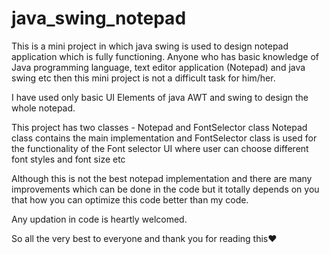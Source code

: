 # java_swing_notepad
This is a mini project in which java swing is used to design notepad application which is fully functioning.
Anyone who has basic knowledge of Java programming language, text editor application (Notepad) and java swing etc then this mini project is not a difficult task for him/her.

I have used only basic UI Elements of java AWT and swing to design the whole notepad.

This project has two classes - Notepad and FontSelector class
Notepad class contains the main implementation and FontSelector class is used for the functionality of the Font selector UI where user can choose different font styles and font size etc

Although this is not the best notepad implementation and there are many improvements which can be done in the code but it totally depends on you that how you can optimize this code better than my code.

Any updation in code is heartly welcomed.

So all the very best to everyone and thank you for reading this♥

